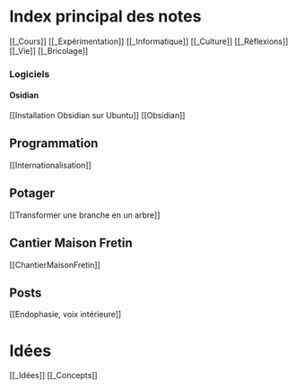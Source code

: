# Index principal des notes
[[_Cours]]
[[_Expérimentation]]
[[_Informatique]]
[[_Culture]]
[[_Réflexions]]
[[_Vie]]
[[_Bricolage]]

### Logiciels

#### Osidian
[[Installation Obsidian sur Ubuntu]]
[[Obsidian]]

## Programmation
[[Internationalisation]]

## Potager
[[Transformer une branche en un arbre]]

## Cantier Maison Fretin
[[ChantierMaisonFretin]]

## Posts
[[Endophasie, voix intérieure]]

# Idées
[[_Idées]]
[[_Concepts]]

